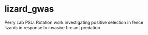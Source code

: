 # lizard_gwas
Perry Lab PSU. Rotation work investigating positive selection in fence lizards in response to invasive fire ant predation.
